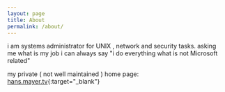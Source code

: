 ```yaml
---
layout: page
title: About
permalink: /about/
---
```


i am systems administrator for UNIX , network and security tasks. asking me what is my job i can always say "i do everything what is not Microsoft related"

my private ( not well maintained ) home page: [hans.mayer.tv](http://hans.mayer.tv/){:target="_blank"}

